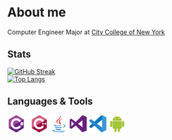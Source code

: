 # About me
Computer Engineer Major at <a href="http://www.unb.br">City College of New York</a>

## Stats
[![GitHub Streak](http://github-readme-streak-stats.herokuapp.com?user=btjandra15&theme=dark&date_format=M%20j%5B%2C%20Y%5D)](https://git.io/streak-stats) <br>
[![Top Langs](https://github-readme-stats.vercel.app/api/top-langs/?username=btjandra15)](https://github.com/anuraghazra/github-readme-stats)

## Languages & Tools 
<img src="https://github.com/devicons/devicon/blob/master/icons/csharp/csharp-original.svg" title="C#" alt="C#" width="40" height="40" /> &nbsp;
<img src="https://github.com/devicons/devicon/blob/master/icons/cplusplus/cplusplus-original.svg" title="C++" alt="C++" width="40" height="40" />
<img src="https://github.com/devicons/devicon/blob/master/icons/java/java-original.svg" title="Java" alt="Java" width="40" height="40" />
<img src="https://github.com/devicons/devicon/blob/master/icons/visualstudio/visualstudio-plain.svg" title="Visual Studio" alt="Visual Studio" width="40" height="40" />
<img src="https://github.com/devicons/devicon/blob/master/icons/vscode/vscode-original.svg" title="Visual Studio Code" alt="Visual Studio Code" width="40" height="40" />
<img src="https://github.com/devicons/devicon/blob/master/icons/android/android-original.svg" title="Android Studio" alt="Android Studio" width="40" height="40" />
